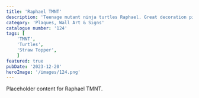 ```yaml
---
title: 'Raphael TMNT'
description: 'Teenage mutant ninja turtles Raphael. Great decoration piece. Great item for any movie fan.'
category: 'Plaques, Wall Art & Signs'
catalogue number: '124'
tags: [
    'TMNT', 
    'Turtles',
    'Straw Topper',
    ]
featured: true
pubDate: '2023-12-20'
heroImage: '/images/124.png'
---
```


Placeholder content for Raphael TMNT.